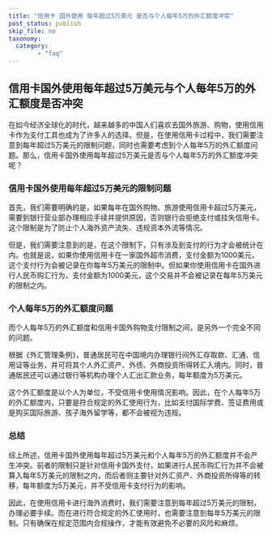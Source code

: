 ```yaml
---
title: "信用卡 国外使用 每年超过5万美元 是否与个人每年5万的外汇额度冲突"
post_status: publish
skip_file: no
taxonomy:
  category:
        - "faq"
---
```


## 信用卡国外使用每年超过5万美元与个人每年5万的外汇额度是否冲突

在如今经济全球化的时代，越来越多的中国人们喜欢去国外旅游、购物，使用信用卡作为支付工具也成为了许多人的选择。但是，在使用信用卡过程中，我们需要注意到每年超过5万美元的限制问题，同时也需要考虑到个人每年5万的外汇额度问题。那么，信用卡国外使用每年超过5万美元是否与个人每年5万的外汇额度冲突呢？

### 信用卡国外使用每年超过5万美元的限制问题

首先，我们需要明确的是，如果每年在国外购物、旅游使用信用卡超过5万美元，需要到银行营业部办理相应手续并提供原因，否则银行会拒绝支付或挂失信用卡。这个限制是为了防止个人海外资产流失、违规资本外流等情况。

但是，我们需要注意到的是，在这个限制下，只有涉及到支付的行为才会被统计在内。也就是说，如果你使用信用卡在一家国外超市消费，支付金额为1000美元，这个支付行为会被记录在你每年5万美元的限制中。但如果你使用信用卡在国外进行人民币购汇行为，支付金额为1000美元，这个交易并不会被记录在每年5万美元的限制之内。

### 个人每年5万的外汇额度问题

而个人每年5万的外汇额度和信用卡国外购物支付限制之间，是另外一个完全不同的问题。

根据《外汇管理条例》，普通居民可在中国境内办理银行间外汇存取款、汇通、信用证等业务，并可将其个人外汇资产、外债、外商投资所得转汇入境内。同时，普通居民还可以通过银行等机构办理个人汇出汇款业务，每年额度为5万美元。

这个外汇额度是以个人为单位，不受信用卡使用情况影响。因此，在个人每年5万的外汇额度内，只要是符合规定的外汇使用行为，比如支付国际学费、签证费用或是购买国际旅游、孩子海外留学等，都不会被视为违规。

### 总结

综上所述，信用卡国外使用每年超过5万美元和个人每年5万的外汇额度并不会产生冲突。前者的限制只是针对信用卡国外支付，如果进行人民币购汇行为并不会被算入每年5万美元的限制之内，而后者则主要针对外汇资产、外商投资所得等的转移，每年额度为5万美元，并不受信用卡支付行为的影响。

因此，在使用信用卡进行海外消费时，我们需要注意到每年超过5万美元的限制，办理必要手续。而在进行符合规定的外汇使用时，也需要注意到每年5万美元的限制。只有确保在规定范围内合规操作，才能有效避免不必要的风险和麻烦。
